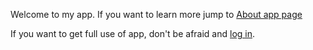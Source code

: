 Welcome to my app. If you want to learn more jump to [About app page](/about)

If you want to get full use of app, don't be afraid and [log in](/login).
